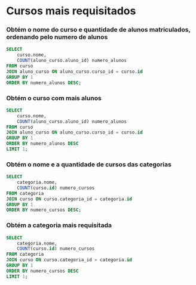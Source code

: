 # Cursos mais requisitados

### Obtém o nome do curso e quantidade de alunos matriculados, ordenando pelo numero de alunos

```sql
SELECT
    curso.nome,
    COUNT(aluno_curso.aluno_id) numero_alunos
FROM curso
JOIN aluno_curso ON aluno_curso.curso_id = curso.id
GROUP BY 1
ORDER BY numero_alunos DESC;
```

### Obtém o curso com mais alunos

```sql
SELECT
    curso.nome,
    COUNT(aluno_curso.aluno_id) numero_alunos
FROM curso
JOIN aluno_curso ON aluno_curso.curso_id = curso.id
GROUP BY 1
ORDER BY numero_alunos DESC
LIMIT 1;
```

### Obtém o nome e a quantidade de cursos das categorias

```sql
SELECT
    categoria.nome,
    COUNT(curso.id) numero_cursos
FROM categoria
JOIN curso ON curso.categoria_id = categoria.id
GROUP BY 1
ORDER BY numero_cursos DESC;
```

### Obtém a categoria mais requisitada

```sql
SELECT
    categoria.nome,
    COUNT(curso.id) numero_cursos
FROM categoria
JOIN curso ON curso.categoria_id = categoria.id
GROUP BY 1
ORDER BY numero_cursos DESC
LIMIT 1;
```